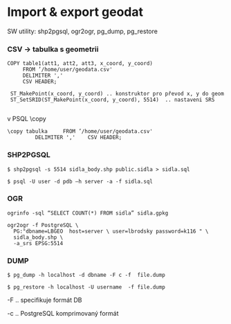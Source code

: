 # Import & export geodat 
SW utility: shp2pgsql, ogr2ogr, pg_dump, pg_restore

### CSV -> tabulka s geometrii

```
COPY table1(att1, att2, att3, x_coord, y_coord)
     FROM ’/home/user/geodata.csv'
     DELIMITER ','
     CSV HEADER;
     
 ST_MakePoint(x_coord, y_coord) .. konstruktor pro převod x, y do geom 
 ST_SetSRID(ST_MakePoint(x_coord, y_coord), 5514)  .. nastaveni SRS   
    
``` 

v PSQL  \copy 

```
\copy tabulka     FROM ’/home/user/geodata.csv'
         DELIMITER ','    CSV HEADER;
``` 

### SHP2PGSQL 

```
$ shp2pgsql -s 5514 sidla_body.shp public.sidla > sidla.sql 

$ psql -U user -d pdb –h server -a -f sidla.sql

``` 

### OGR 

```
ogrinfo -sql “SELECT COUNT(*) FROM sidla” sidla.gpkg

ogr2ogr -f PostgreSQL \
  PG:"dbname=LBGEO  host=server \ user=lbrodsky password=k116 " \
  sidla_body.shp \
  -a_srs EPSG:5514 
``` 

### DUMP 

```
$ pg_dump -h localhost -d dbname -F c -f  file.dump

$ pg_restore -h localhost -U username  -f file.dump
``` 

-F .. specifikuje formát DB 

-c .. PostgreSQL komprimovaný formát 



